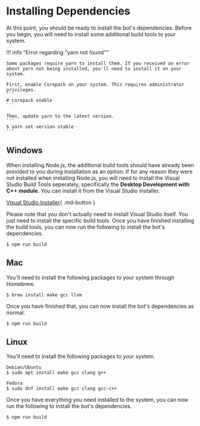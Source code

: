 # Installing Dependencies
At this point, you should be ready to install the bot's dependencies. Before you begin, you will need to install some additional build tools to your system.

!!! info "Error regarding "yarn not found""

    Some packages require yarn to install them. If you received an error about yarn not being installed, you'll need to install it on your system.
    
    First, enable Corepack on your system. This requires administrator privileges.
    ```
    # corepack enable
    ```

    Then, update yarn to the latest version.
    ```
    $ yarn set version stable
    ```

## Windows
When installing Node.js, the additional build tools should have already been provided to you during installation as an option. If for any reason they were not installed when installing Node.js, you will need to install the Visual Studio Build Tools seperately, specifically the **Desktop Development with C++ module**. You can install it from the Visual Studio installer.

[Visual Studio Installer](https://aka.ms/vs/17/release/vs_BuildTools.exe){ .md-button }

Please note that you don't actually need to install Visual Studio itself. You just need to install the specific build tools. Once you have finished installing the build tools, you can now run the following to install the bot's dependencies.

```
$ npm run build
```

## Mac
You'll need to install the following packages to your system through Homebrew.

```
$ brew install make gcc llvm
```

Once you have finished that, you can now install the bot's dependencies as normal.

```
$ npm run build
```

## Linux
You'll need to install the following packages to your system.

```
Debian/Ubuntu
$ sudo apt install make gcc clang g++
```

```
Fedora
$ sudo dnf install make gcc clang gcc-c++
```

Once you have everything you need installed to the system, you can now run the following to install the bot's dependencies.

```
$ npm run build
```




